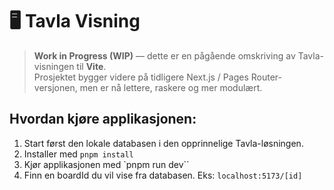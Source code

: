 # 🖥️ Tavla Visning

> **Work in Progress (WIP)** — dette er en pågående omskriving av Tavla-visningen til **Vite**.  
> Prosjektet bygger videre på tidligere Next.js / Pages Router-versjonen, men er nå lettere, raskere og mer modulært.

## Hvordan kjøre applikasjonen:

1. Start først den lokale databasen i den opprinnelige Tavla-løsningen.
2. Installer med `pnpm install`
3. Kjør applikasjonen med `pnpm run dev``
4. Finn en boardId du vil vise fra databasen. Eks: `localhost:5173/[id]`
